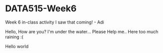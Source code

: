 # DATA515-Week6
Week 6 in-class activity
I saw that coming! - Adi

Hello, How are you? I'm under the water...
Please Help me..
Here too much raining :(

Hello world
